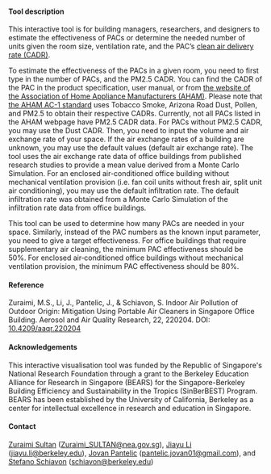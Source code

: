#### Tool description

This interactive tool is for building managers, researchers, and designers to estimate the effectiveness of PACs or determine the needed number of units given the room size, ventilation rate, and the PAC’s [clean air delivery rate (CADR)](https://en.wikipedia.org/wiki/Air_changes_per_hour).

To estimate the effectiveness of the PACs in a given room, you need to first type in the number of PACs, and the PM2.5 CADR. You can find the CADR of the PAC in the product specification, user manual, or from [the website of the Association of Home Appliance Manufacturers (AHAM)](https://www.ahamdir.com/room-air-cleaners/). Please note that [the AHAM AC-1 standard](https://ahamverifide.org/wp-content/uploads/2020/09/Testing-of-Portable-Air-Cleaner-Performance-FAQs-2020-Updates.pdf) uses Tobacco Smoke, Arizona Road Dust, Pollen, and PM2.5 to obtain their respective CADRs. Currently, not all PACs listed in the AHAM webpage have PM2.5 CADR data. For PACs without PM2.5 CADR, you may use the Dust CADR. Then, you need to input the volume and air exchange rate of your space. If the air exchange rates of a building are unknown, you may use the default values (default air exchange rate). The tool uses the air exchange rate data of office buildings from published research studies to provide a mean value derived from a Monte Carlo Simulation. For an enclosed air-conditioned office building without mechanical ventilation provision (i.e. fan coil units without fresh air, split unit air conditioning), you may use the default infiltration rate. The default infiltration rate was obtained from a Monte Carlo Simulation of the infiltration rate data from office buildings.

This tool can be used to determine how many PACs are needed in your space. Similarly, instead of the PAC numbers as the known input parameter, you need to give a target effectiveness. For office buildings that require supplementary air cleaning, the minimum PAC effectiveness should be 50%. For enclosed air‐conditioned office buildings without mechanical ventilation provision, the minimum PAC effectiveness should be 80%.

#### Reference
Zuraimi, M.S., Li, J., Pantelic, J., & Schiavon, S. Indoor Air Pollution of Outdoor Origin: Mitigation Using Portable Air Cleaners in Singapore Office Building. Aerosol and Air Quality Research, 22, 220204. DOI: [10.4209/aaqr.220204](https://doi.org/10.4209/aaqr.220204)

#### Acknowledgements
This interactive visualisation tool was funded by the Republic of Singapore's National Research Foundation through a grant to the Berkeley Education Alliance for Research in Singapore (BEARS) for the Singapore-Berkeley Building Efficiency and Sustainability in the Tropics (SinBerBEST) Program. BEARS has been established by the University of California, Berkeley as a center for intellectual excellence in research and education in Singapore.

#### Contact
[Zuraimi Sultan](https://www.linkedin.com/in/zuraimi-sultan-20b51014/) (Zuraimi_SULTAN@nea.gov.sg), [Jiayu Li](https://www.linkedin.com/in/jiayu-li-74a70b142/) (jiayu.li@berkeley.edu), [Jovan Pantelic](https://www.linkedin.com/in/jovan-pantelic-351a6898/) (pantelic.jovan01@gmail.com), and [Stefano Schiavon](https://www.linkedin.com/in/stefanoschiavon/) (schiavon@berkeley.edu)

